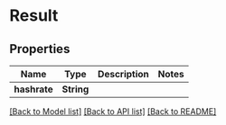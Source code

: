 # Result

## Properties

Name | Type | Description | Notes
------------ | ------------- | ------------- | -------------
**hashrate** | **String** |  | 

[[Back to Model list]](../README.md#documentation-for-models) [[Back to API list]](../README.md#documentation-for-api-endpoints) [[Back to README]](../README.md)


